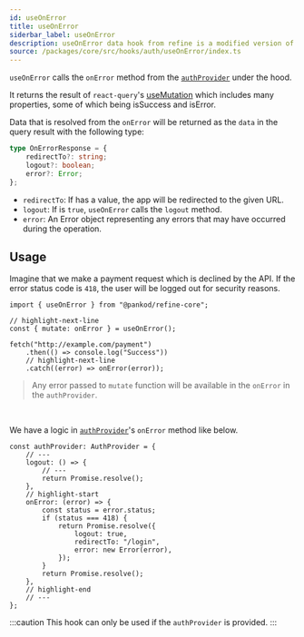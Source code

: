 ```yaml
---
id: useOnError
title: useOnError
siderbar_label: useOnError
description: useOnError data hook from refine is a modified version of react-query's useMutation for create mutations
source: /packages/core/src/hooks/auth/useOnError/index.ts
---
```


`useOnError` calls the `onError` method from the [`authProvider`](/api-reference/core/providers/auth-provider.md) under the hood.

It returns the result of `react-query`'s [useMutation](https://react-query.tanstack.com/reference/useMutation) which includes many properties, some of which being isSuccess and isError.

Data that is resolved from the `onError` will be returned as the `data` in the query result with the following type:

```ts
type OnErrorResponse = {
    redirectTo?: string;
    logout?: boolean;
    error?: Error;
};
```

-   `redirectTo`: If has a value, the app will be redirected to the given URL.
-   `logout`: If is `true`, `useOnError` calls the `logout` method.
-   `error`: An Error object representing any errors that may have occurred during the operation.

## Usage

Imagine that we make a payment request which is declined by the API. If the error status code is `418`, the user will be logged out for security reasons.

```tsx
import { useOnError } from "@pankod/refine-core";

// highlight-next-line
const { mutate: onError } = useOnError();

fetch("http://example.com/payment")
    .then(() => console.log("Success"))
    // highlight-next-line
    .catch((error) => onError(error));
```

> Any error passed to `mutate` function will be available in the `onError` in the `authProvider`.

<br />

We have a logic in [`authProvider`](/api-reference/core/providers/auth-provider.md)'s `onError` method like below.

```tsx
const authProvider: AuthProvider = {
    // ---
    logout: () => {
        // ---
        return Promise.resolve();
    },
    // highlight-start
    onError: (error) => {
        const status = error.status;
        if (status === 418) {
            return Promise.resolve({
                logout: true,
                redirectTo: "/login",
                error: new Error(error),
            });
        }
        return Promise.resolve();
    },
    // highlight-end
    // ---
};
```

:::caution
This hook can only be used if the `authProvider` is provided.
:::

